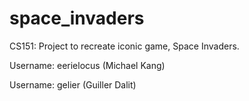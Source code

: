 # space_invaders
CS151: Project to recreate iconic game, Space Invaders.



Username: eerielocus (Michael Kang)

Username: gelier (Guiller Dalit)